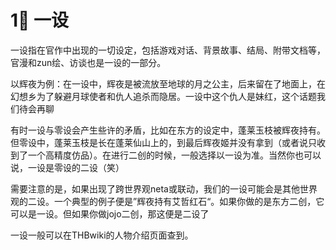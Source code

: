 # 1⃣ 一设

一设指在官作中出现的一切设定，包括游戏对话、背景故事、结局、附带文档等，官漫和zun绘、访谈也是一设的一部分。

以辉夜为例：在一设中，辉夜是被流放至地球的月之公主，后来留在了地面上，在幻想乡为了躲避月球使者和仇人追杀而隐居。一设中这个仇人是妹红，这个话题我们待会再聊

有时一设与零设会产生些许的矛盾，比如在东方的设定中，蓬莱玉枝被辉夜持有。但零设中，蓬莱玉枝是长在蓬莱仙山上的，到最后辉夜姬并没有拿到（或者说只收到了一个高精度仿品）。在进行二创的时候，一般选择以一设为准。当然你也可以说，一设是零设的二设（笑）

需要注意的是，如果出现了跨世界观neta或联动，我们的一设可能会是其他世界观的二设。一个典型的例子便是”辉夜持有艾哲红石“。如果你做的是东方二创，它可以是一设。但如果你做jojo二创，那这便是二设了

一设一般可以在THBwiki的人物介绍页面查到。
